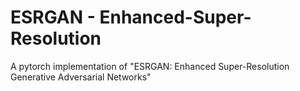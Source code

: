 # ESRGAN - Enhanced-Super-Resolution
A pytorch implementation of "ESRGAN: Enhanced Super-Resolution Generative Adversarial Networks"

